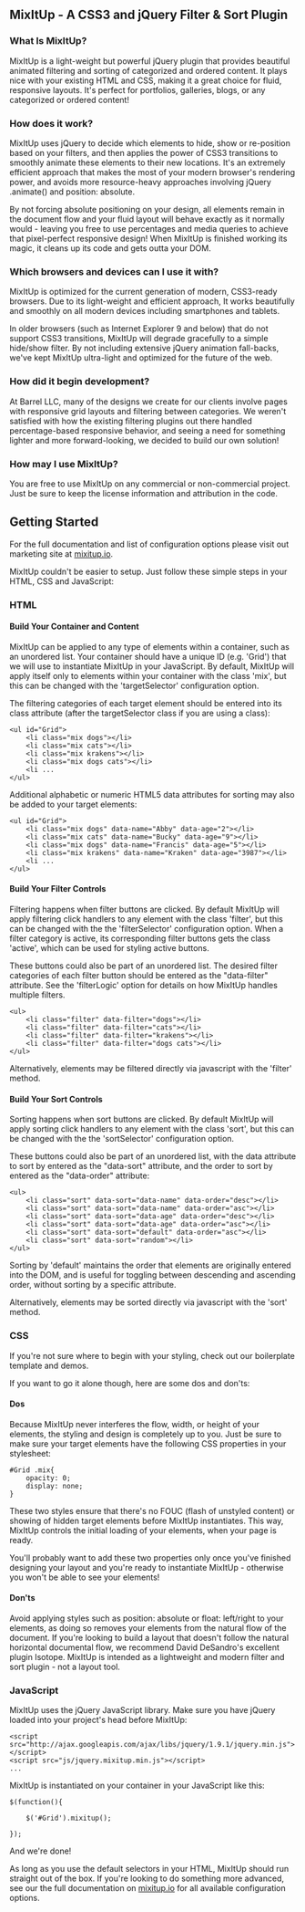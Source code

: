 ## MixItUp - A CSS3 and jQuery Filter & Sort Plugin

### What Is MixItUp?

MixItUp is a light-weight but powerful jQuery plugin that provides beautiful animated filtering and sorting of categorized and ordered content. It plays nice with your existing HTML and CSS, making it a great choice for fluid, responsive layouts. It's perfect for portfolios, galleries, blogs, or any categorized or ordered content!

### How does it work?

MixItUp uses jQuery to decide which elements to hide, show or re-position based on your filters, and then applies the power of CSS3 transitions to smoothly animate these elements to their new locations. It's an extremely efficient approach that makes the most of your modern browser's rendering power, and avoids more resource-heavy approaches involving jQuery .animate() and position: absolute.

By not forcing absolute positioning on your design, all elements remain in the document flow and your fluid layout will behave exactly as it normally would - leaving you free to use percentages and media queries to achieve that pixel-perfect responsive design! When MixItUp is finished working its magic, it cleans up its code and gets outta your DOM.

### Which browsers and devices can I use it with?

MixItUp is optimized for the current generation of modern, CSS3-ready browsers. Due to its light-weight and efficient approach, It works beautifully and smoothly on all modern devices including smartphones and tablets.

In older browsers (such as Internet Explorer 9 and below) that do not support CSS3 transitions, MixItUp will degrade gracefully to a simple hide/show filter. By not including extensive jQuery animation fall-backs, we've kept MixItUp ultra-light and optimized for the future of the web.

### How did it begin development?

At Barrel LLC, many of the designs we create for our clients involve pages with responsive grid layouts and filtering between categories. We weren't satisfied with how the existing filtering plugins out there handled percentage-based responsive behavior, and seeing a need for something lighter and more forward-looking, we decided to build our own solution!

### How may I use MixItUp?

You are free to use MixItUp on any commercial or non-commercial project. Just be sure to keep the license information and attribution in the code.

## Getting Started

For the full documentation and list of configuration options please visit out marketing site at [mixitup.io](http://mixitup.io).

MixItUp couldn't be easier to setup. Just follow these simple steps in your HTML, CSS and JavaScript:

### HTML

#### Build Your Container and Content

MixItUp can be applied to any type of elements within a container, such as an unordered list. Your container should have a unique ID (e.g. 'Grid') that we will use to instantiate MixItUp in your JavaScript. By default, MixItUp will apply itself only to elements within your container with the class 'mix', but this can be changed with the 'targetSelector' configuration option.

The filtering categories of each target element should be entered into its class attribute (after the targetSelector class if you are using a class):

	<ul id="Grid">
    	<li class="mix dogs"></li>
    	<li class="mix cats"></li>
    	<li class="mix krakens"></li>
    	<li class="mix dogs cats"></li>
    	<li ...
	</ul>

Additional alphabetic or numeric HTML5 data attributes for sorting may also be added to your target elements:

	<ul id="Grid">
    	<li class="mix dogs" data-name="Abby" data-age="2"></li>
    	<li class="mix cats" data-name="Bucky" data-age="9"></li>
    	<li class="mix dogs" data-name="Francis" data-age="5"></li>
    	<li class="mix krakens" data-name="Kraken" data-age="3987"></li>
    	<li ...
	</ul>

#### Build Your Filter Controls

Filtering happens when filter buttons are clicked. By default MixItUp will apply filtering click handlers to any element with the class 'filter', but this can be changed with the the 'filterSelector' configuration option. When a filter category is active, its corresponding filter buttons gets the class 'active', which can be used for styling active buttons.

These buttons could also be part of an unordered list. The desired filter categories of each filter button should be entered as the "data-filter" attribute. See the 'filterLogic' option for details on how MixItUp handles multiple filters.

	<ul>
	    <li class="filter" data-filter="dogs"></li>
	    <li class="filter" data-filter="cats"></li>
	    <li class="filter" data-filter="krakens"></li>
	    <li class="filter" data-filter="dogs cats"></li>
	</ul>

Alternatively, elements may be filtered directly via javascript with the 'filter' method.

#### Build Your Sort Controls

Sorting happens when sort buttons are clicked. By default MixItUp will apply sorting click handlers to any element with the class 'sort', but this can be changed with the the 'sortSelector' configuration option.

These buttons could also be part of an unordered list, with the data attribute to sort by entered as the "data-sort" attribute, and the order to sort by entered as the "data-order" attribute:

	<ul>
	    <li class="sort" data-sort="data-name" data-order="desc"></li>
	    <li class="sort" data-sort="data-name" data-order="asc"></li>
	    <li class="sort" data-sort="data-age" data-order="desc"></li>
	    <li class="sort" data-sort="data-age" data-order="asc"></li>
	    <li class="sort" data-sort="default" data-order="asc"></li>
	    <li class="sort" data-sort="random"></li>
	</ul>

Sorting by 'default' maintains the order that elements are originally entered into the DOM, and is useful for toggling between descending and ascending order, without sorting by a specific attribute.

Alternatively, elements may be sorted directly via javascript with the 'sort' method.

### CSS

If you're not sure where to begin with your styling, check out our boilerplate template and demos.

If you want to go it alone though, here are some dos and don'ts:

#### Dos

Because MixItUp never interferes the flow, width, or height of your elements, the styling and design is completely up to you. Just be sure to make sure your target elements have the following CSS properties in your stylesheet:

	#Grid .mix{
	    opacity: 0;
	    display: none;
	}

These two styles ensure that there's no FOUC (flash of unstyled content) or showing of hidden target elements before MixItUp instantiates. This way, MixItUp controls the initial loading of your elements, when your page is ready.

You'll probably want to add these two properties only once you've finished designing your layout and you're ready to instantiate MixItUp - otherwise you won't be able to see your elements!

#### Don'ts

Avoid applying styles such as position: absolute or float: left/right to your elements, as doing so removes your elements from the natural flow of the document. If you're looking to build a layout that doesn't follow the natural horizontal documental flow, we recommend David DeSandro's excellent plugin Isotope. MixItUp is intended as a lightweight and modern filter and sort plugin - not a layout tool.

### JavaScript

MixItUp uses the jQuery JavaScript library. Make sure you have jQuery loaded into your project's head before MixItUp:

	<script src="http://ajax.googleapis.com/ajax/libs/jquery/1.9.1/jquery.min.js"></script>
	<script src="js/jquery.mixitup.min.js"></script>
	...

MixItUp is instantiated on your container in your JavaScript like this:

	$(function(){

	    $('#Grid').mixitup();

	});

And we're done!

As long as you use the default selectors in your HTML, MixItUp should run straight out of the box. If you're looking to do something more advanced, see our the full documentation on [mixitup.io](http://mixitup.io) for all available configuration options.